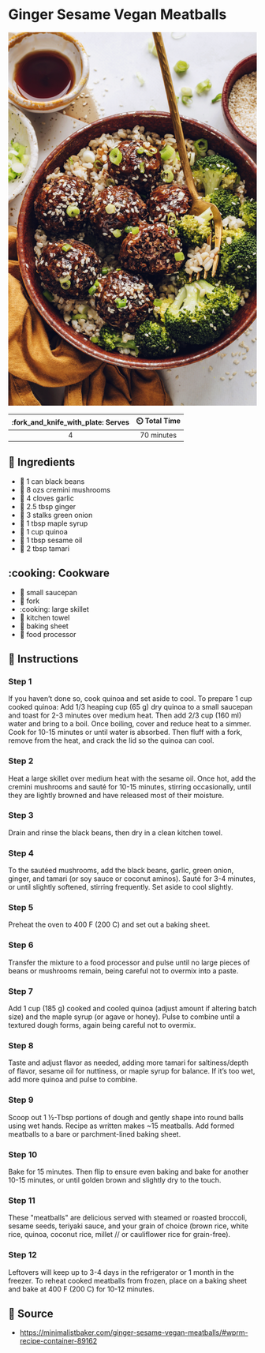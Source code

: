 # Ginger Sesame Vegan Meatballs

![](../assets/images/ginger-sesame-vegan-meatballs.jpg)

| :fork_and_knife_with_plate: Serves | :timer_clock: Total Time |
|:------:|:----------:|
| 4      | 70 minutes |

## :salt: Ingredients

- :canned_food: 1 can black beans
- :mushroom: 8 ozs cremini mushrooms
- :garlic: 4 cloves garlic
- :garlic: 2.5 tbsp ginger
- :seedling: 3 stalks green onion
- :pancakes: 1 tbsp maple syrup
- :rice: 1 cup quinoa
- :sake: 1 tbsp sesame oil
- :sake: 2 tbsp tamari

## :cooking: Cookware

- :stew: small saucepan
- :fork_and_knife: fork
- :cooking: large skillet
- :shirt: kitchen towel
- :cookie: baking sheet
- :tropical_drink: food processor

## :pencil: Instructions

### Step 1

If you haven’t done so, cook quinoa and set aside to cool. To prepare 1 cup cooked quinoa: Add 1/3 heaping cup (65 g) dry quinoa to a small saucepan and toast for 2-3 minutes over medium heat. Then add 2/3 cup (160 ml) water and bring to a boil. Once boiling, cover and reduce heat to a simmer. Cook for 10-15 minutes or until water is absorbed. Then fluff with a fork, remove from the heat, and crack the lid so the quinoa can cool.

### Step 2

Heat a large skillet over medium heat with the sesame oil. Once hot, add the cremini mushrooms and sauté for 10-15 minutes, stirring occasionally, until they are lightly browned and have released most of their moisture.

### Step 3

Drain and rinse the black beans, then dry in a clean kitchen towel.

### Step 4

To the sautéed mushrooms, add the black beans, garlic, green onion, ginger, and tamari (or soy sauce or coconut aminos). Sauté for 3-4 minutes, or until slightly softened, stirring frequently. Set aside to cool slightly.

### Step 5

Preheat the oven to 400 F (200 C) and set out a baking sheet.

### Step 6

Transfer the mixture to a food processor and pulse until no large pieces of beans or mushrooms remain, being careful not to overmix into a paste.

### Step 7

Add 1 cup (185 g) cooked and cooled quinoa (adjust amount if altering batch size) and the maple syrup (or agave or honey). Pulse to combine until a textured dough forms, again being careful not to overmix.

### Step 8

Taste and adjust flavor as needed, adding more tamari for saltiness/depth of flavor, sesame oil for nuttiness, or maple syrup for balance. If it’s too wet, add more quinoa and pulse to combine.

### Step 9

Scoop out 1 ½-Tbsp portions of dough and gently shape into round balls using wet hands. Recipe as written makes ~15 meatballs. Add formed meatballs to a bare or parchment-lined baking sheet.

### Step 10

Bake for 15 minutes. Then flip to ensure even baking and bake for another 10-15 minutes, or until golden brown and slightly dry to the touch.

### Step 11

These "meatballs" are delicious served with steamed or roasted broccoli, sesame seeds, teriyaki sauce, and your grain of choice (brown rice, white rice, quinoa, coconut rice, millet // or cauliflower rice for grain-free).

### Step 12

Leftovers will keep up to 3-4 days in the refrigerator or 1 month in the freezer. To reheat cooked meatballs from frozen, place on a baking sheet and bake at 400 F (200 C) for 10-12 minutes.

## :link: Source
- https://minimalistbaker.com/ginger-sesame-vegan-meatballs/#wprm-recipe-container-89162
